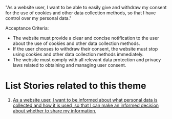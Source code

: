 "As a website user, I want to be able to easily give and withdraw my consent for the use of cookies and other data collection methods, so that I have control over my personal data."

Acceptance Criteria:

* The website must provide a clear and concise notification to the user about the use of cookies and other data collection methods.
* If the user chooses to withdraw their consent, the website must stop using cookies and other data collection methods immediately.
* The website must comply with all relevant data protection and privacy laws related to obtaining and managing user consent.


# List Stories related to this theme
1. [As a website user, I want to be informed about what personal data is collected and how it is used, so that I can make an informed decision about whether to share my information.](https://github.com/amm33/mywebclass-agile-docs/blob/a2925c525a5ea2cb7e14036210c07e96eddb5071/documentation/templates/theme/initiatives/epics/stories/story13.md)
